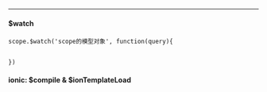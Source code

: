 
-----------------------------
#### $watch

	scope.$watch('scope的模型对象', function(query){
	

	})




#### ionic: $compile & $ionTemplateLoad

